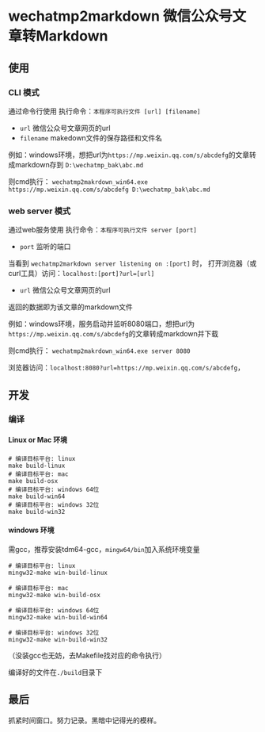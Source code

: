 # wechatmp2markdown 微信公众号文章转Markdown

## 使用
### CLI 模式
通过命令行使用
执行命令：`本程序可执行文件 [url] [filename]`
- `url` 微信公众号文章网页的url
- `filename` makedown文件的保存路径和文件名

例如：windows环境，想把url为`https://mp.weixin.qq.com/s/abcdefg`的文章转成markdown存到 `D:\wechatmp_bak\abc.md` 

则cmd执行： `wechatmp2makrdown_win64.exe https://mp.weixin.qq.com/s/abcdefg D:\wechatmp_bak\abc.md`
### web server 模式
通过web服务使用
执行命令：`本程序可执行文件 server [port]`
- `port` 监听的端口

当看到 `wechatmp2markdown server listening on :[port]` 时，
打开浏览器（或curl工具）访问：`localhost:[port]?url=[url]`
- `url` 微信公众号文章网页的url

返回的数据即为该文章的markdown文件

例如：windows环境，服务启动并监听8080端口，想把url为`https://mp.weixin.qq.com/s/abcdefg`的文章转成markdown并下载

则cmd执行： `wechatmp2makrdown_win64.exe server 8080`

浏览器访问：`localhost:8080?url=https://mp.weixin.qq.com/s/abcdefg`，

## 开发
### 编译
#### Linux or Mac 环境
```
# 编译目标平台: linux
make build-linux
# 编译目标平台: mac
make build-osx
# 编译目标平台: windows 64位
make build-win64
# 编译目标平台: windows 32位
make build-win32
```
#### windows 环境
需gcc，推荐安装tdm64-gcc，`mingw64/bin`加入系统环境变量
```
# 编译目标平台: linux
mingw32-make win-build-linux

# 编译目标平台: mac
mingw32-make win-build-osx

# 编译目标平台: windows 64位
mingw32-make win-build-win64

# 编译目标平台: windows 32位
mingw32-make win-build-win32
```
（没装gcc也无妨，去Makefile找对应的命令执行）

编译好的文件在`./build`目录下

## 最后
抓紧时间窗口。努力记录。黑暗中记得光的模样。